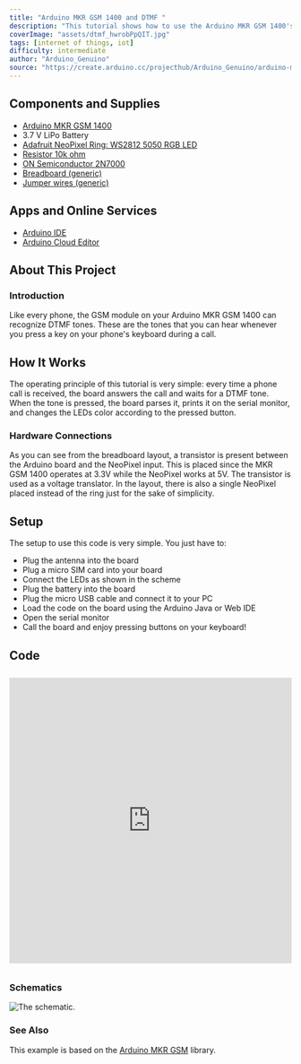 ```yaml
---
title: "Arduino MKR GSM 1400 and DTMF "
description: "This tutorial shows how to use the Arduino MKR GSM 1400's DTMF feature to have a direct interaction with your phone."
coverImage: "assets/dtmf_hwrobPpQIT.jpg"
tags: [internet of things, iot]
difficulty: intermediate
author: "Arduino_Genuino"
source: "https://create.arduino.cc/projecthub/Arduino_Genuino/arduino-mkr-gsm-1400-and-dtmf-acc497"
---
```


## Components and Supplies

- [Arduino MKR GSM 1400](https://www.newark.com/55AC1187?COM=ref_hackster)
- 3.7 V LiPo Battery
- [Adafruit NeoPixel Ring: WS2812 5050 RGB LED](http://www.newark.com/26Y8458?COM=ref_hackster)
- [Resistor 10k ohm](https://www.newark.com/multicomp/mccfr0w4j0103a50/carbon-film-resistor-10kohm-250mw/dp/58K5002?COM=ref_hackster)
- [ON Semiconductor 2N7000](https://www.mouser.it/ProductDetail/ON-Semiconductor-Fairchild/2N7000/?qs=sGAEpiMZZMshyDBzk1%2fWi9bHELEahoDnY1fyKF6A6Ko%3d)
- [Breadboard (generic)](https://www.newark.com/99W1759?COM=ref_hackster)
- [Jumper wires (generic)](https://www.newark.com/88W2571?COM=ref_hackster)

## Apps and Online Services

- [Arduino IDE](https://www.arduino.cc/en/main/software)
- [Arduino Cloud Editor](https://create.arduino.cc/editor)

## About This Project

### Introduction

Like every phone, the GSM module on your Arduino MKR GSM 1400 can recognize DTMF tones. These are the tones that you can hear whenever you press a key on your phone's keyboard during a call. 

## How It Works

The operating principle of this tutorial is very simple: every time a phone call is received, the board answers the call and waits for a DTMF tone. When the tone is pressed, the board parses it, prints it on the serial monitor, and changes the LEDs color according to the pressed button.

### Hardware Connections

As you can see from the breadboard layout, a transistor is present between the Arduino board and the NeoPixel input. This is placed since the MKR GSM 1400 operates at 3.3V while the NeoPixel works at 5V. The transistor is used as a voltage translator. In the layout, there is also a single NeoPixel placed instead of the ring just for the sake of simplicity.

## Setup

The setup to use this code is very simple. You just have to:

* Plug the antenna into the board
* Plug a micro SIM card into your board
* Connect the LEDs as shown in the scheme
* Plug the battery into the board
* Plug the micro USB cable and connect it to your PC
* Load the code on the board using the Arduino Java or Web IDE
* Open the serial monitor
* Call the board and enjoy pressing buttons on your keyboard!
  
## Code 
<iframe src='https://create.arduino.cc/editor/Arduino_Genuino/8e87bd19-988e-4082-a2be-d0525519d369/preview?embed&snippet' style='height:510px;width:100%;margin:10px 0' frameborder='0'></iframe>

### Schematics

![The schematic.](assets/mkrgsm1400dtmf_l94ODUYXzR.png)



### See Also

This example is based on the [Arduino MKR GSM](https://www.arduino.cc/en/Reference/MKRGSM) library. 